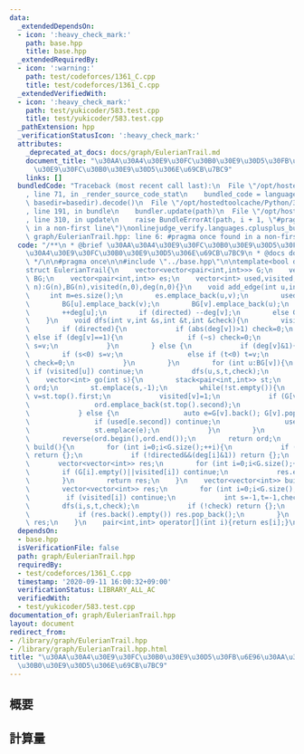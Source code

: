 ```yaml
---
data:
  _extendedDependsOn:
  - icon: ':heavy_check_mark:'
    path: base.hpp
    title: base.hpp
  _extendedRequiredBy:
  - icon: ':warning:'
    path: test/codeforces/1361_C.cpp
    title: test/codeforces/1361_C.cpp
  _extendedVerifiedWith:
  - icon: ':heavy_check_mark:'
    path: test/yukicoder/583.test.cpp
    title: test/yukicoder/583.test.cpp
  _pathExtension: hpp
  _verificationStatusIcon: ':heavy_check_mark:'
  attributes:
    _deprecated_at_docs: docs/graph/EulerianTrail.md
    document_title: "\u30AA\u30A4\u30E9\u30FC\u30B0\u30E9\u30D5\u30FB\u6E96\u30AA\u30A4\
      \u30E9\u30FC\u30B0\u30E9\u30D5\u306E\u69CB\u7BC9"
    links: []
  bundledCode: "Traceback (most recent call last):\n  File \"/opt/hostedtoolcache/Python/3.8.5/x64/lib/python3.8/site-packages/onlinejudge_verify/documentation/build.py\"\
    , line 71, in _render_source_code_stat\n    bundled_code = language.bundle(stat.path,\
    \ basedir=basedir).decode()\n  File \"/opt/hostedtoolcache/Python/3.8.5/x64/lib/python3.8/site-packages/onlinejudge_verify/languages/cplusplus.py\"\
    , line 191, in bundle\n    bundler.update(path)\n  File \"/opt/hostedtoolcache/Python/3.8.5/x64/lib/python3.8/site-packages/onlinejudge_verify/languages/cplusplus_bundle.py\"\
    , line 310, in update\n    raise BundleErrorAt(path, i + 1, \"#pragma once found\
    \ in a non-first line\")\nonlinejudge_verify.languages.cplusplus_bundle.BundleErrorAt:\
    \ graph/EulerianTrail.hpp: line 6: #pragma once found in a non-first line\n"
  code: "/**\n * @brief \u30AA\u30A4\u30E9\u30FC\u30B0\u30E9\u30D5\u30FB\u6E96\u30AA\
    \u30A4\u30E9\u30FC\u30B0\u30E9\u30D5\u306E\u69CB\u7BC9\n * @docs docs/graph/EulerianTrail.md\n\
    \ */\n\n#pragma once\n\n#include \"../base.hpp\"\n\ntemplate<bool directed>\n\
    struct EulerianTrail{\n    vector<vector<pair<int,int>>> G;\n    vector<vector<int>>\
    \ BG;\n    vector<pair<int,int>> es;\n    vector<int> used,visited,deg;\n    EulerianTrail(int\
    \ n):G(n),BG(n),visited(n,0),deg(n,0){}\n    void add_edge(int u,int v){\n   \
    \     int m=es.size();\n        es.emplace_back(u,v);\n        used.emplace_back(0);\n\
    \        BG[u].emplace_back(v);\n        BG[v].emplace_back(u);\n        G[u].emplace_back(v,m);\n\
    \        ++deg[u];\n        if (directed) --deg[v];\n        else G[v].emplace_back(u,m),++deg[v];\n\
    \    }\n    void dfs(int v,int &s,int &t,int &check){\n        visited[v]=1;\n\
    \        if (directed){\n            if (abs(deg[v])>1) check=0;\n           \
    \ else if (deg[v]==1){\n                if (~s) check=0;\n                else\
    \ s=v;\n            }\n        } else {\n            if (deg[v]&1){\n        \
    \        if (s<0) s=v;\n                else if (t<0) t=v;\n                else\
    \ check=0;\n            }\n        }\n        for (int u:BG[v]){\n           \
    \ if (visited[u]) continue;\n            dfs(u,s,t,check);\n        }\n    }\n\
    \    vector<int> go(int s){\n        stack<pair<int,int>> st;\n        vector<int>\
    \ ord;\n        st.emplace(s,-1);\n        while(!st.empty()){\n            int\
    \ v=st.top().first;\n            visited[v]=1;\n            if (G[v].empty()){\n\
    \                ord.emplace_back(st.top().second);\n                st.pop();\n\
    \            } else {\n                auto e=G[v].back(); G[v].pop_back();\n\
    \                if (used[e.second]) continue;\n                used[e.second]=1;\n\
    \                st.emplace(e);\n            }\n        }\n        ord.pop_back();\n\
    \        reverse(ord.begin(),ord.end());\n        return ord;\n    }\n    vector<vector<int>>\
    \ build(){\n        for (int i=0;i<G.size();++i){\n            if (directed&&deg[i]!=0)\
    \ return {};\n            if (!directed&&(deg[i]&1)) return {};\n        }\n \
    \       vector<vector<int>> res;\n        for (int i=0;i<G.size();++i){\n    \
    \        if (G[i].empty()||visited[i]) continue;\n            res.emplace_back(go(i));\n\
    \        }\n        return res;\n    }\n    vector<vector<int>> build_semi(){\n\
    \        vector<vector<int>> res;\n        for (int i=0;i<G.size();++i){\n   \
    \         if (visited[i]) continue;\n            int s=-1,t=-1,check=1;\n    \
    \        dfs(i,s,t,check);\n            if (!check) return {};\n            res.emplace_back(go(~s?s:i));\n\
    \            if (res.back().empty()) res.pop_back();\n        }\n        return\
    \ res;\n    }\n    pair<int,int> operator[](int i){return es[i];}\n};"
  dependsOn:
  - base.hpp
  isVerificationFile: false
  path: graph/EulerianTrail.hpp
  requiredBy:
  - test/codeforces/1361_C.cpp
  timestamp: '2020-09-11 16:00:32+09:00'
  verificationStatus: LIBRARY_ALL_AC
  verifiedWith:
  - test/yukicoder/583.test.cpp
documentation_of: graph/EulerianTrail.hpp
layout: document
redirect_from:
- /library/graph/EulerianTrail.hpp
- /library/graph/EulerianTrail.hpp.html
title: "\u30AA\u30A4\u30E9\u30FC\u30B0\u30E9\u30D5\u30FB\u6E96\u30AA\u30A4\u30E9\u30FC\
  \u30B0\u30E9\u30D5\u306E\u69CB\u7BC9"
---
```

## 概要

## 計算量